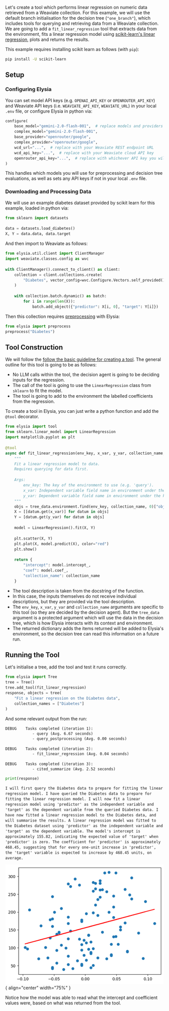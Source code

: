 Let's create a tool which performs linear regression on numeric data retrieved from a Weaviate collection. For this example, we will use the default branch initialisation for the decision tree (`"one_branch"`), which includes tools for querying and retrieving data from a Weaviate collection. We are going to add a `fit_linear_regression` tool that extracts data from the environment, fits a linear regression model using [scikit-learn's linear regression](https://scikit-learn.org/stable/modules/generated/sklearn.linear_model.LinearRegression.html), plots and returns the results.

This example requires installing scikit learn as follows (with `pip`):
```bash
pip install -U scikit-learn
```


## Setup

### Configuring Elysia

You can set model API keys (e.g. `OPENAI_API_KEY` or `OPENROUTER_API_KEY`) and Weaviate API keys (i.e. `WEAVIATE_API_KEY`, `WEAVIATE_URL`) in your local `.env` file, or configure Elysia in python via:

```python
configure(
    base_model="gemini-2.0-flash-001",  # replace models and providers with which ever LM you want to use
    complex_model="gemini-2.0-flash-001",
    base_provider="openrouter/google",
    complex_provider="openrouter/google",
    wcd_url="...",  # replace with your Weaviate REST endpoint URL
    wcd_api_key="...",  # replace with your Weaviate cloud API key
    openrouter_api_key="...",  # replace with whichever API key you will use for your LMs
)
```

This handles which models you will use for preprocessing and decision tree evaluations, as well as sets any API keys if not in your local `.env` file.

### Downloading and Processing Data

We will use an example diabetes dataset provided by scikit learn for this example, loaded in python via:

```python
from sklearn import datasets

data = datasets.load_diabetes()
X, Y = data.data, data.target
```

And then import to Weaviate as follows:

```python
from elysia.util.client import ClientManager
import weaviate.classes.config as wvc

with ClientManager().connect_to_client() as client:
    collection = client.collections.create(
        "Diabetes", vector_config=wvc.Configure.Vectors.self_provided()
    )

    with collection.batch.dynamic() as batch:
        for i in range(len(X)):
            batch.add_object({"predictor": X[i, 0], "target": Y[i]})
```

Then this collection requires [preprocessing](../setting_up.md#preprocessing-collections) with Elysia:

```python
from elysia import preprocess
preprocess("Diabetes")
```

## Tool Construction

We will follow the [follow the basic guideline for creating a tool](../creating_tools.md). The general outline for this tool is going to be as follows:

- No LLM calls within the tool, the decision agent is going to be deciding inputs for the regression.
- The call of the tool is going to use the `LinearRegression` class from `sklearn` to fit the model.
- The tool is going to add to the environment the labelled coefficients from the regression.

To create a tool in Elysia, you can just write a python function and add the `@tool` decorator.

```python
from elysia import tool
from sklearn.linear_model import LinearRegression
import matplotlib.pyplot as plt

@tool
async def fit_linear_regression(env_key, x_var, y_var, collection_name, tree_data):
    """
    Fit a linear regression model to data. 
    Requires querying for data first.
    
    Args:
        env_key: The key of the environment to use (e.g. 'query').
        x_var: Independent variable field name in environment under the key.
        y_var: Dependent variable field name in environment under the key.
    """
    objs = tree_data.environment.find(env_key, collection_name, 0)["objects"]
    X = [[datum.get(x_var)] for datum in objs]
    Y = [datum.get(y_var) for datum in objs]

    model = LinearRegression().fit(X, Y)

    plt.scatter(X, Y)
    plt.plot(X, model.predict(X), color="red")
    plt.show()

    return {
        "intercept": model.intercept_,
        "coef": model.coef_,
        "collection_name": collection_name
    }
```

- The tool description is taken from the docstring of the function.
- In this case, the inputs themselves do not receive individual descriptions, but they are provided via the tool description.
- The `env_key`, `x_var`, `y_var` and `collection_name` arguments are specific to this tool (so they are decided by the decision agent). But the `tree_data` argument is a protected argument which will use the data in the decision tree, which is how Elysia interacts with its context and environment.
- The returned dictionary adds the items returned will be added to Elysia's environment, so the decision tree can read this information on a future run.

## Running the Tool

Let's initialise a tree, add the tool and test it runs correctly. 

```python
from elysia import Tree
tree = Tree()
tree.add_tool(fit_linear_regression)
response, objects = tree(
    "Fit a linear regression on the Diabetes data",
    collection_names = ["Diabetes"]
)
```
And some relevant output from the run:
```
DEBUG    Tasks completed (iteration 1):
            - query (Avg. 6.67 seconds)                                                         
            - query_postprocessing (Avg. 0.00 seconds)                                          
                                                                                                
DEBUG    Tasks completed (iteration 2):
            - fit_linear_regression (Avg. 0.04 seconds)                                         
                                                                                                
DEBUG    Tasks completed (iteration 3):
            - cited_summarize (Avg. 2.52 seconds)      
```

```python
print(response)
```
`I will first query the Diabetes data to prepare for fitting the linear regression model. I have queried the Diabetes data to prepare for fitting the linear regression model. I will now fit a linear regression model using 'predictor' as the independent variable and 'target' as the dependent variable from the queried Diabetes data. I have now fitted a linear regression model to the Diabetes data, and will summarise the results. A linear regression model was fitted to the Diabetes dataset using 'predictor' as the independent variable and 'target' as the dependent variable. The model's intercept is approximately 155.82, indicating the expected value of 'target' when 'predictor' is zero. The coefficient for 'predictor' is approximately 468.45, suggesting that for every one-unit increase in 'predictor', the 'target' variable is expected to increase by 468.45 units, on average.`

![Linear Regression between price and rating](../img/diabetes-regression-example.png){ align="center" width="75%" }

Notice how the model was able to read what the intercept and coefficient values were, based on what was returned from the tool.